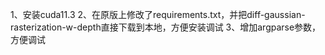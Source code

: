 1、安装cuda11.3
2、在原版上修改了requirements.txt，并把diff-gaussian-rasterization-w-depth直接下载到本地，方便安装调试
3、增加argparse参数，方便调试